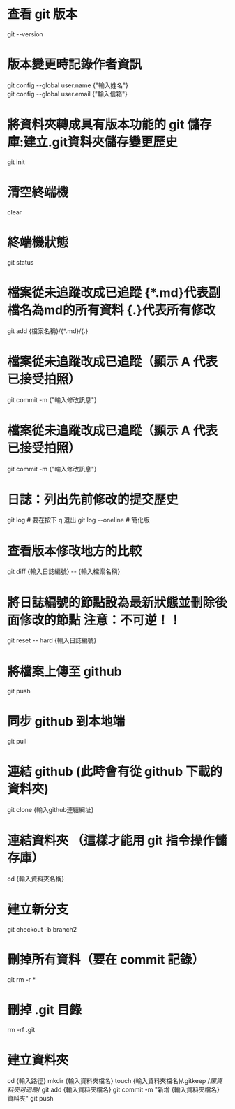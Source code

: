 # 查看 git 版本
git --version 

# 版本變更時記錄作者資訊
git config --global user.name {"輸入姓名"}  
git config --global user.email {"輸入信箱"} 

 # 將資料夾轉成具有版本功能的 git 儲存庫:建立.git資料夾儲存變更歷史
 git init

 # 清空終端機
 clear

 # 終端機狀態
git status

# 檔案從未追蹤改成已追蹤 {*.md}代表副檔名為md的所有資料 {.}代表所有修改
git add {檔案名稱}/{*.md}/{.}

# 檔案從未追蹤改成已追蹤（顯示 A 代表已接受拍照）
git commit -m {"輸入修改訊息"}

# 檔案從未追蹤改成已追蹤（顯示 A 代表已接受拍照）
git commit -m {"輸入修改訊息"}

# 日誌：列出先前修改的提交歷史
git log           # 要在按下 q 退出
git log --oneline # 簡化版

# 查看版本修改地方的比較
git diff {輸入日誌編號} -- {輸入檔案名稱}

# 將日誌編號的節點設為最新狀態並刪除後面修改的節點 注意：不可逆！！
git reset -- hard {輸入日誌編號}

# 將檔案上傳至 github
git push

# 同步 github 到本地端
git pull

# 連結 github (此時會有從 github 下載的資料夾)
git clone {輸入github連結網址}

# 連結資料夾 （這樣才能用 git 指令操作儲存庫）
cd {輸入資料夾名稱}

# 建立新分支
git checkout -b branch2

# 刪掉所有資料（要在 commit 記錄） 
git rm -r *


# 刪掉 .git 目錄
rm -rf .git

# 建立資料夾
cd {輸入路徑}
mkdir {輸入資料夾檔名}
touch {輸入資料夾檔名}/.gitkeep /*讓資料夾可追蹤*/
git add {輸入資料夾檔名}
git commit -m "新增 {輸入資料夾檔名} 資料夾"
git push
